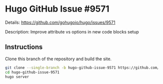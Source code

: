 # Hugo GitHub Issue #9571

Details: <https://github.com/gohugoio/hugo/issues/9571>

Description: Improve attribute vs options in new code blocks setup

## Instructions

Clone this branch of the repository and build the site.

```bash
git clone --single-branch -b hugo-github-issue-9571 https://github.com/jmooring/hugo-testing hugo-github-issue-9571
cd hugo-github-issue-9571
hugo server
```
